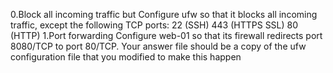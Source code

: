 0.Block all incoming traffic but
Configure ufw so that it blocks all incoming traffic, except the following TCP ports:
22 (SSH)
443 (HTTPS SSL)
80 (HTTP)
1.Port forwarding
Configure web-01 so that its firewall redirects port 8080/TCP to port 80/TCP.
Your answer file should be a copy of the ufw configuration file that you modified to make this happen
